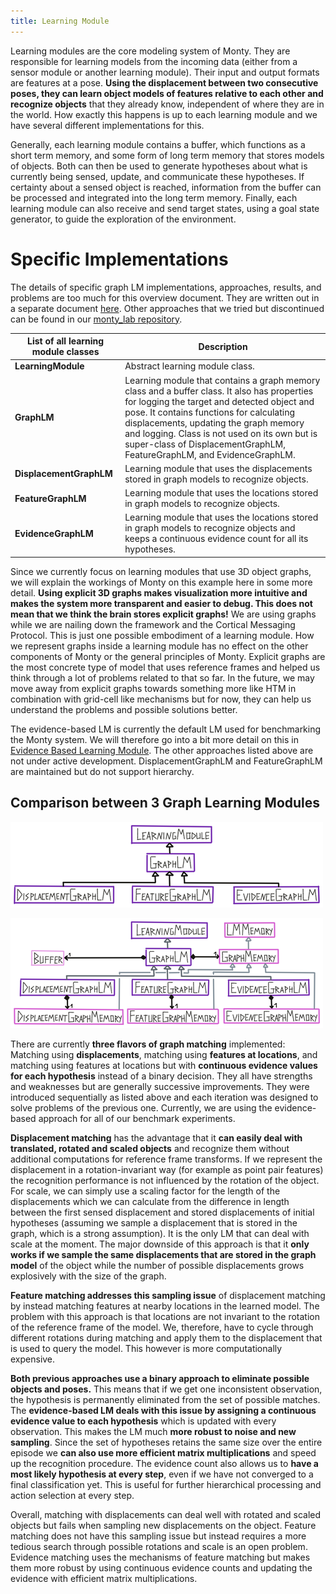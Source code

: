 ```yaml
---
title: Learning Module
---
```

Learning modules are the core modeling system of Monty. They are responsible for learning models from the incoming data (either from a sensor module or another learning module). Their input and output formats are features at a pose. **Using the displacement between two consecutive poses, they can learn object models of features relative to each other and recognize objects** that they already know, independent of where they are in the world. How exactly this happens is up to each learning module and we have several different implementations for this.

Generally, each learning module contains a buffer, which functions as a short term memory, and some form of long term memory that stores models of objects. Both can then be used to generate hypotheses about what is currently being sensed, update, and communicate these hypotheses. If certainty about a sensed object is reached, information from the buffer can be processed and integrated into the long term memory. Finally, each learning module can also receive and send target states, using a goal state generator, to guide the exploration of the environment.

# Specific Implementations

The details of specific graph LM implementations, approaches, results, and problems are too much for this overview document. They are written out in a separate document [here](https://www.overleaf.com/read/qxchttxzpfnd#ea9111). Other approaches that we tried but discontinued can be found in our [monty_lab repository](https://github.com/thousandbrainsproject/monty_lab).

| List of all learning module classes | Description                                                                                                                                                                                                                                                                                                                                                 |
| ----------------------------------- | ----------------------------------------------------------------------------------------------------------------------------------------------------------------------------------------------------------------------------------------------------------------------------------------------------------------------------------------------------------- |
| **LearningModule**                  | Abstract learning module class.                                                                                                                                                                                                                                                                                                                             |
| **GraphLM**                         | Learning module that contains a graph memory class and a buffer class. It also has properties for logging the target and detected object and pose. It contains functions for calculating displacements, updating the graph memory and logging. Class is not used on its own but is super-class of DisplacementGraphLM, FeatureGraphLM, and EvidenceGraphLM. |
| **DisplacementGraphLM**             | Learning module that uses the displacements stored in graph models to recognize objects.                                                                                                                                                                                                                                                                    |
| **FeatureGraphLM**                  | Learning module that uses the locations stored in graph models to recognize objects.                                                                                                                                                                                                                                                                        |
| **EvidenceGraphLM**                 | Learning module that uses the locations stored in graph models to recognize objects and keeps a continuous evidence count for all its hypotheses.                                                                                                                                                                                                           |

Since we currently focus on learning modules that use 3D object graphs, we will explain the workings of Monty on this example here in some more detail. **Using explicit 3D graphs makes visualization more intuitive and makes the system more transparent and easier to debug. This does not mean that we think the brain stores explicit graphs!** We are using graphs while we are nailing down the framework and the Cortical Messaging Protocol. This is just one possible embodiment of a learning module. How we represent graphs inside a learning module has no effect on the other components of Monty or the general principles of Monty. Explicit graphs are the most concrete type of model that uses reference frames and helped us think through a lot of problems related to that so far. In the future, we may move away from explicit graphs towards something more like HTM in combination with grid-cell like mechanisms but for now, they can help us understand the problems and possible solutions better.

The evidence-based LM is currently the default LM used for benchmarking the Monty system. We will therefore go into a bit more detail on this in [Evidence Based Learning Module](./learning-module/evidence-based-learning-module.md). The other approaches listed above are not under active development. DisplacementGraphLM and FeatureGraphLM are maintained but do not support hierarchy.

## Comparison between 3 Graph Learning Modules

![Graph learning modules and their relationships.](../figures/how-monty-works/lm_classes.png)


![Components of graph learning modules and their relationships.](../figures/how-monty-works/lm_components_simplified.png)


There are currently **three flavors of graph matching** implemented: Matching using **displacements**, matching using **features at locations**, and matching using features at locations but with **continuous evidence values for each hypothesis** instead of a binary decision. They all have strengths and weaknesses but are generally successive improvements. They were introduced sequentially as listed above and each iteration was designed to solve problems of the previous one. Currently, we are using the evidence-based approach for all of our benchmark experiments.

**Displacement matching** has the advantage that it **can easily deal with translated, rotated and scaled objects** and recognize them without additional computations for reference frame transforms. If we represent the displacement in a rotation-invariant way (for example as point pair features) the recognition performance is not influenced by the rotation of the object. For scale, we can simply use a scaling factor for the length of the displacements which we can calculate from the difference in length between the first sensed displacement and stored displacements of initial hypotheses (assuming we sample a displacement that is stored in the graph, which is a strong assumption). It is the only LM that can deal with scale at the moment. The major downside of this approach is that it **only works if we sample the same displacements that are stored in the graph model** of the object while the number of possible displacements grows explosively with the size of the graph.

**Feature matching addresses this sampling issue** of displacement matching by instead matching features at nearby locations in the learned model. The problem with this approach is that locations are not invariant to the rotation of the reference frame of the model. We, therefore, have to cycle through different rotations during matching and apply them to the displacement that is used to query the model. This however is more computationally expensive.

**Both previous approaches use a binary approach to eliminate possible objects and poses.** This means that if we get one inconsistent observation, the hypothesis is permanently eliminated from the set of possible matches. The **evidence-based LM deals with this issue by assigning a continuous evidence value to each hypothesis** which is updated with every observation. This makes the LM much **more robust to noise and new sampling**. Since the set of hypotheses retains the same size over the entire episode we **can also use more efficient matrix multiplications** and speed up the recognition procedure. The evidence count also allows us to **have a most likely hypothesis at every step**, even if we have not converged to a final classification yet. This is useful for further hierarchical processing and action selection at every step.

Overall, matching with displacements can deal well with rotated and scaled objects but fails when sampling new displacements on the object. Feature matching does not have this sampling issue but instead requires a more tedious search through possible rotations and scale is an open problem. Evidence matching uses the mechanisms of feature matching but makes them more robust by using continuous evidence counts and updating the evidence with efficient matrix multiplications.